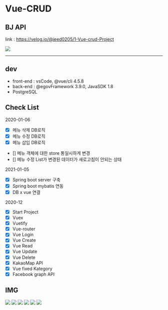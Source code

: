 # Vue-CRUD

## BJ API

link : https://velog.io/@ieed0205/1-Vue-crud-Project

![](https://images.velog.io/images/ieed0205/post/59c878f6-3331-4043-b207-6d5d7bea1073/%EB%85%B9%ED%99%94_2020_12_16_13_46_57_964.gif)

---
## dev
- front-end : vsCode, @vue/cli 4.5.8
- back-end : @egovFramework 3.9.0, JavaSDK 1.8
- PostgreSQL

## Check List
2020-01-06
- [x] 메뉴 삭제 DB로직
- [x] 메뉴 수정 DB로직
- [x] 메뉴 삽입 DB로직
- [] 메뉴 객체에 대한 store 통일시하게 변경
- [] 메뉴 수정 List가 변경된 데이터가 새로고침이 안되는 상태

2021-01-05
- [x] Spring boot server 구축
- [x] Spring boot mybatis 연동
- [x] DB x vue 연결

2020-12
- [x] Start Project
- [x] Vuex
- [x] Vuetify
- [x] Vue-router
- [x] Vue Login
- [x] Vue Create
- [x] Vue Read
- [x] Vue Update
- [x] Vue Delete
- [x] KakaoMap API
- [x] Vue fixed Kategory
- [x] Facebook graph API

## IMG

![](https://images.velog.io/images/ieed0205/post/470bd9c5-148c-430f-874d-b64f8f595cd6/2.PNG)
![](https://images.velog.io/images/ieed0205/post/8c9383a5-2837-4496-8afa-c469a0666e04/1.PNG)
![](https://images.velog.io/images/ieed0205/post/84048569-3046-47df-b573-f72ea2417919/3.PNG)
![](https://images.velog.io/images/ieed0205/post/9761f084-faf2-4a2c-83d2-9dc0e32e9ae7/4.PNG)
![](https://images.velog.io/images/ieed0205/post/d360d018-3f78-4759-b429-1c503a086803/5.PNG)
![](https://images.velog.io/images/ieed0205/post/2efc251e-9e36-465f-9023-d488f83ddabc/6.PNG)
